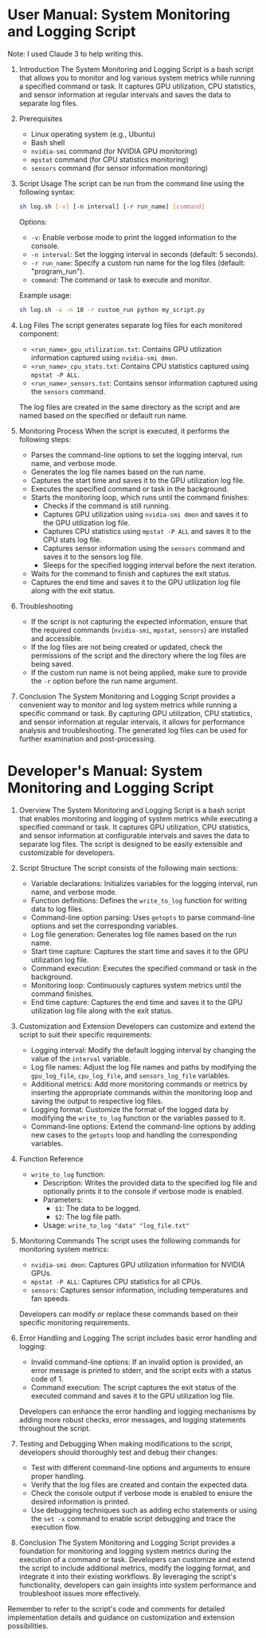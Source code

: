 # User Manual: System Monitoring and Logging Script

Note: I used Claude 3 to help writing this.
1. Introduction
   The System Monitoring and Logging Script is a bash script that allows you to monitor and log various system metrics while running a specified command or task. It captures GPU utilization, CPU statistics, and sensor information at regular intervals and saves the data to separate log files.

2. Prerequisites
   - Linux operating system (e.g., Ubuntu)
   - Bash shell
   - `nvidia-smi` command (for NVIDIA GPU monitoring)
   - `mpstat` command (for CPU statistics monitoring)
   - `sensors` command (for sensor information monitoring)

3. Script Usage
   The script can be run from the command line using the following syntax:
   ```bash
   sh log.sh [-v] [-n interval] [-r run_name] [command]
   ```

   Options:
   - `-v`: Enable verbose mode to print the logged information to the console.
   - `-n interval`: Set the logging interval in seconds (default: 5 seconds).
   - `-r run_name`: Specify a custom run name for the log files (default: "program_run").
   - `command`: The command or task to execute and monitor.

   Example usage:
   ```bash
   sh log.sh -v -n 10 -r custom_run python my_script.py
   ```

4. Log Files
   The script generates separate log files for each monitored component:
   - `<run_name>_gpu_utilization.txt`: Contains GPU utilization information captured using `nvidia-smi dmon`.
   - `<run_name>_cpu_stats.txt`: Contains CPU statistics captured using `mpstat -P ALL`.
   - `<run_name>_sensors.txt`: Contains sensor information captured using the `sensors` command.

   The log files are created in the same directory as the script and are named based on the specified or default run name.

5. Monitoring Process
   When the script is executed, it performs the following steps:
   - Parses the command-line options to set the logging interval, run name, and verbose mode.
   - Generates the log file names based on the run name.
   - Captures the start time and saves it to the GPU utilization log file.
   - Executes the specified command or task in the background.
   - Starts the monitoring loop, which runs until the command finishes:
     - Checks if the command is still running.
     - Captures GPU utilization using `nvidia-smi dmon` and saves it to the GPU utilization log file.
     - Captures CPU statistics using `mpstat -P ALL` and saves it to the CPU stats log file.
     - Captures sensor information using the `sensors` command and saves it to the sensors log file.
     - Sleeps for the specified logging interval before the next iteration.
   - Waits for the command to finish and captures the exit status.
   - Captures the end time and saves it to the GPU utilization log file along with the exit status.

6. Troubleshooting
   - If the script is not capturing the expected information, ensure that the required commands (`nvidia-smi`, `mpstat`, `sensors`) are installed and accessible.
   - If the log files are not being created or updated, check the permissions of the script and the directory where the log files are being saved.
   - If the custom run name is not being applied, make sure to provide the `-r` option before the run name argument.

7. Conclusion
   The System Monitoring and Logging Script provides a convenient way to monitor and log system metrics while running a specific command or task. By capturing GPU utilization, CPU statistics, and sensor information at regular intervals, it allows for performance analysis and troubleshooting. The generated log files can be used for further examination and post-processing.





# Developer's Manual: System Monitoring and Logging Script

1. Overview
   The System Monitoring and Logging Script is a bash script that enables monitoring and logging of system metrics while executing a specified command or task. It captures GPU utilization, CPU statistics, and sensor information at configurable intervals and saves the data to separate log files. The script is designed to be easily extensible and customizable for developers.

2. Script Structure
   The script consists of the following main sections:
   - Variable declarations: Initializes variables for the logging interval, run name, and verbose mode.
   - Function definitions: Defines the `write_to_log` function for writing data to log files.
   - Command-line option parsing: Uses `getopts` to parse command-line options and set the corresponding variables.
   - Log file generation: Generates log file names based on the run name.
   - Start time capture: Captures the start time and saves it to the GPU utilization log file.
   - Command execution: Executes the specified command or task in the background.
   - Monitoring loop: Continuously captures system metrics until the command finishes.
   - End time capture: Captures the end time and saves it to the GPU utilization log file along with the exit status.

3. Customization and Extension
   Developers can customize and extend the script to suit their specific requirements:
   - Logging interval: Modify the default logging interval by changing the value of the `interval` variable.
   - Log file names: Adjust the log file names and paths by modifying the `gpu_log_file`, `cpu_log_file`, and `sensors_log_file` variables.
   - Additional metrics: Add more monitoring commands or metrics by inserting the appropriate commands within the monitoring loop and saving the output to respective log files.
   - Logging format: Customize the format of the logged data by modifying the `write_to_log` function or the variables passed to it.
   - Command-line options: Extend the command-line options by adding new cases to the `getopts` loop and handling the corresponding variables.

4. Function Reference
   - `write_to_log` function:
     - Description: Writes the provided data to the specified log file and optionally prints it to the console if verbose mode is enabled.
     - Parameters:
       - `$1`: The data to be logged.
       - `$2`: The log file path.
     - Usage: `write_to_log "data" "log_file.txt"`

5. Monitoring Commands
   The script uses the following commands for monitoring system metrics:
   - `nvidia-smi dmon`: Captures GPU utilization information for NVIDIA GPUs.
   - `mpstat -P ALL`: Captures CPU statistics for all CPUs.
   - `sensors`: Captures sensor information, including temperatures and fan speeds.

   Developers can modify or replace these commands based on their specific monitoring requirements.

6. Error Handling and Logging
   The script includes basic error handling and logging:
   - Invalid command-line options: If an invalid option is provided, an error message is printed to stderr, and the script exits with a status code of 1.
   - Command execution: The script captures the exit status of the executed command and saves it to the GPU utilization log file.

   Developers can enhance the error handling and logging mechanisms by adding more robust checks, error messages, and logging statements throughout the script.

7. Testing and Debugging
   When making modifications to the script, developers should thoroughly test and debug their changes:
   - Test with different command-line options and arguments to ensure proper handling.
   - Verify that the log files are created and contain the expected data.
   - Check the console output if verbose mode is enabled to ensure the desired information is printed.
   - Use debugging techniques such as adding echo statements or using the `set -x` command to enable script debugging and trace the execution flow.

8. Conclusion
   The System Monitoring and Logging Script provides a foundation for monitoring and logging system metrics during the execution of a command or task. Developers can customize and extend the script to include additional metrics, modify the logging format, and integrate it into their existing workflows. By leveraging the script's functionality, developers can gain insights into system performance and troubleshoot issues more effectively.

Remember to refer to the script's code and comments for detailed implementation details and guidance on customization and extension possibilities.
